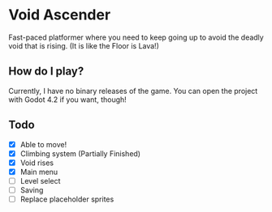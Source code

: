 # Void Ascender
Fast-paced platformer where you need to keep going up to avoid the deadly void that is rising. (It is like the Floor is Lava!)

## How do I play?
Currently, I have no binary releases of the game. You can open the project with Godot 4.2 if you want, though!

## Todo
- [x] Able to move!
- [x] Climbing system (Partially Finished)
- [x] Void rises
- [x] Main menu
- [ ] Level select
- [ ] Saving
- [ ] Replace placeholder sprites
